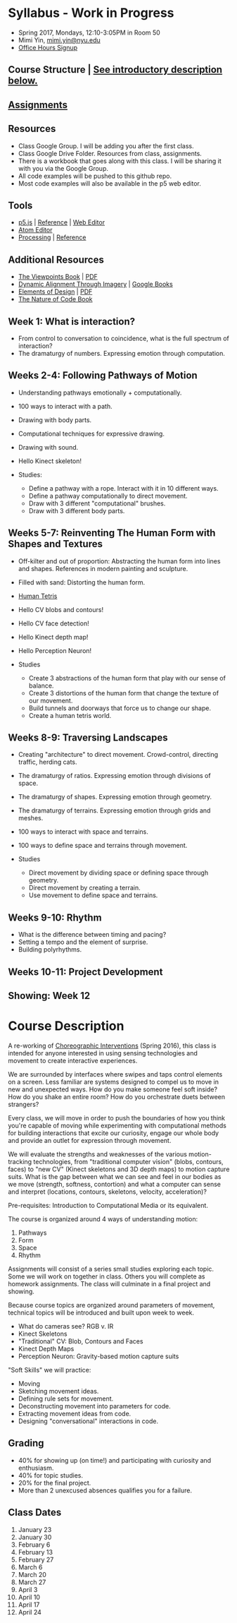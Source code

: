 # Syllabus - Work in Progress

- Spring 2017, Mondays, 12:10-3:05PM in Room 50
- Mimi Yin, mimi.yin@nyu.edu
- [Office Hours Signup](https://itp.nyu.edu/inwiki/Signup/Mimi)

## Course Structure | [See introductory description below.](#course-description)

## [Assignments](https://github.com/mimiyin/sense-me-move-me/wiki/Assignments)

## Resources
- Class Google Group. I will be adding you after the first class.
- Class Google Drive Folder. Resources from class, assignments.
- There is a workbook that goes along with this class. I will be sharing it with you via the Google Group.
- All code examples will be pushed to this github repo.
- Most code examples will also be available in the p5 web editor.

## Tools
- [p5.js](http://p5js.org/) | [Reference](http://p5js.org/reference/) | [Web Editor](http://alpha.editor.p5js.org/)
- [Atom Editor](https://github.com/mimiyin/sense-me-move-me/wiki/Atom)
- [Processing](https://processing.org/) | [Reference](https://processing.org/reference/)

## Additional Resources
- [The Viewpoints Book](http://www.amazon.com/The-Viewpoints-Book-Practical-Composition/dp/1559362413) | [PDF](https://stilluntitledproject.files.wordpress.com/2014/11/anne-bogart-and-tina-landau-the-viewpoints-book.pdf)
- [Dynamic Alignment Through Imagery](http://www.amazon.com/Dynamic-Alignment-Through-Imagery-Edition/dp/0736067892) | [Google Books](https://books.google.com/books?id=CBwV_g8DhEMC&lpg=PA2&ots=nRQ2JS3SWv&dq=dynamic%20alignment%20chapters&pg=PP1#v=onepage&q&f=false)
- [Elements of Design](https://www.amazon.com/Elements-Design-Kostellow-Structure-Relationships/dp/1568983298) | [PDF](https://pdfs.semanticscholar.org/db88/ac59d3259d233cdcfd33609c64727b09ad62.pdf)
- [The Nature of Code Book](http://natureofcode.com/book/)

## Week 1: What is interaction?

- From control to conversation to coincidence, what is the full spectrum of interaction?
- The dramaturgy of numbers. Expressing emotion through computation.

## Weeks 2-4: Following Pathways of Motion

- Understanding pathways emotionally + computationally.
- 100 ways to interact with a path.
- Drawing with body parts.
- Computational techniques for expressive drawing.
- Drawing with sound.
- Hello Kinect skeleton!
- Studies:

  - Define a pathway with a rope. Interact with it in 10 different ways.
  - Define a pathway computationally to direct movement.
  - Draw with 3 different "computational" brushes.
  - Draw with 3 different body parts.

## Weeks 5-7: Reinventing The Human Form with Shapes and Textures

- Off-kilter and out of proportion: Abstracting the human form into lines and shapes. References in modern painting and sculpture.
- Filled with sand: Distorting the human form.
- [Human Tetris](https://www.youtube.com/watch?v=EAP03tnG9WE)
- Hello CV blobs and contours!
- Hello CV face detection!
- Hello Kinect depth map!
- Hello Perception Neuron!
- Studies

  - Create 3 abstractions of the human form that play with our sense of balance.
  - Create 3 distortions of the human form that change the texture of our movement.
  - Build tunnels and doorways that force us to change our shape.
  - Create a human tetris world.

## Weeks 8-9: Traversing Landscapes

- Creating "architecture" to direct movement. Crowd-control, directing traffic, herding cats.
- The dramaturgy of ratios. Expressing emotion through divisions of space.
- The dramaturgy of shapes. Expressing emotion through geometry.
- The dramaturgy of terrains. Expressing emotion through grids and meshes.
- 100 ways to interact with space and terrains.
- 100 ways to define space and terrains through movement.
- Studies

  - Direct movement by dividing space or defining space through geometry.
  - Direct movement by creating a terrain.
  - Use movement to define space and terrains.

## Weeks 9-10: Rhythm

- What is the difference between timing and pacing?
- Setting a tempo and the element of surprise.
- Building polyrhythms.

## Weeks 10-11: Project Development

## Showing: Week 12

# Course Description

A re-working of [Choreographic Interventions](https://github.com/mimiyin/Choreographic-Interventions) (Spring 2016), this class is intended for anyone interested in using sensing technologies and movement to create interactive experiences.

We are surrounded by interfaces where swipes and taps control elements on a screen. Less familiar are systems designed to compel us to move in new and unexpected ways. How do you make someone feel soft inside? How do you shake an entire room? How do you orchestrate duets between strangers?

Every class, we will move in order to push the boundaries of how you think you're capable of moving while experimenting with computational methods for building interactions that excite our curiosity, engage our whole body and provide an outlet for expression through movement.

We will evaluate the strengths and weaknesses of the various motion-tracking technologies, from "traditional computer vision" (blobs, contours, faces) to "new CV" (Kinect skeletons and 3D depth maps) to motion capture suits. What is the gap between what we can see and feel in our bodies as we move (strength, softness, contortion) and what a computer can sense and interpret (locations, contours, skeletons, velocity, acceleration)?

Pre-requisites: Introduction to Computational Media or its equivalent.

The course is organized around 4 ways of understanding motion:

1. Pathways
2. Form
3. Space
4. Rhythm

Assignments will consist of a series small studies exploring each topic. Some we will work on together in class. Others you will complete as homework assignments. The class will culminate in a final project and showing.

Because course topics are organized around parameters of movement, technical topics will be introduced and built upon week to week.

- What do cameras see? RGB v. IR
- Kinect Skeletons
- "Traditional" CV: Blob, Contours and Faces
- Kinect Depth Maps
- Perception Neuron: Gravity-based motion capture suits

"Soft Skills" we will practice:

- Moving
- Sketching movement ideas.
- Defining rule sets for movement.
- Deconstructing movement into parameters for code.
- Extracting movement ideas from code.
- Designing "conversational" interactions in code.

## Grading

- 40% for showing up (on time!) and participating with curiosity and enthusiasm.
- 40% for topic studies.
- 20% for the final project.
- More than 2 unexcused absences qualifies you for a failure.

## Class Dates

   1. January 23
   2. January 30
   3. February 6
   4. February 13
   5. February 27
   6. March 6
   7. March 20
   8. March 27
   9. April 3
   10. April 10
   11. April 17
   12. April 24
